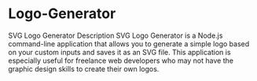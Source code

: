 # Logo-Generator
SVG Logo Generator
Description
SVG Logo Generator is a Node.js command-line application that allows you to generate a simple logo based on your custom inputs and saves it as an SVG file. This application is especially useful for freelance web developers who may not have the graphic design skills to create their own logos.
